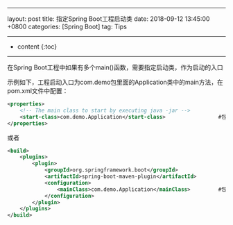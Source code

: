 ﻿---

layout: post
title:  指定Spring Boot工程启动类
date:   2018-09-12 13:45:00 +0800
categories: [Spring Boot]
tag: Tips

---

* content
{:toc}


---------------------------------------



在Spring Boot工程中如果有多个main()函数，需要指定启动类，作为启动的入口

示例如下，工程启动入口为com.demo包里面的Application类中的main方法，在pom.xml文件中配置：

```xml
<properties>  
    <!-- The main class to start by executing java -jar -->  
    <start-class>com.demo.Application</start-class>                 #包含main方法的类    
</properties>
```

或者

```xml
<build>  
    <plugins>  
        <plugin>  
            <groupId>org.springframework.boot</groupId>  
            <artifactId>spring-boot-maven-plugin</artifactId>  
            <configuration>	
                <mainClass>com.demo.Application</mainClass>         #包含main方法的类  
            </configuration>  
        </plugin>  
    </plugins>  
</build>
```




